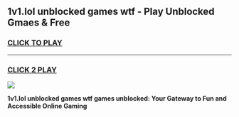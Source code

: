 
## 1v1.lol unblocked games wtf - Play Unblocked Gmaes & Free
<h3>
<a href="https://premium.freeplayer.one?title=1v1.lol_unblocked_games_wtf&ref=19F">CLICK TO PLAY</a></h3>
<hr>

<h3>
<a href="https://premium.freeplayer.one?title=1v1.lol_unblocked_games_wtf&ref=19F">CLICK 2 PLAY</a>
  
</h3>

<a href="https://premium.freeplayer.one?title=1v1.lol_unblocked_games_wtf&ref=19F/"><img src="https://clearcache.store/games.png"></a>


**1v1.lol unblocked games wtf games unblocked: Your Gateway to Fun and Accessible Online Gaming**
